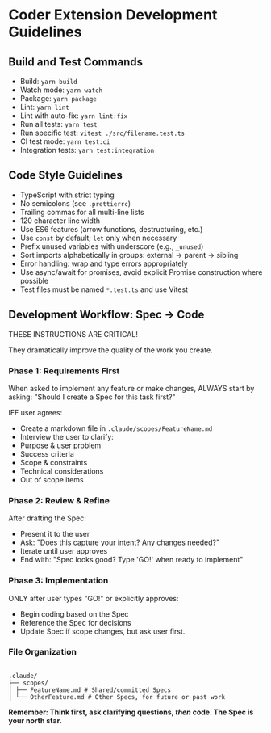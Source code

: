 # Coder Extension Development Guidelines

## Build and Test Commands

- Build: `yarn build`
- Watch mode: `yarn watch`
- Package: `yarn package`
- Lint: `yarn lint`
- Lint with auto-fix: `yarn lint:fix`
- Run all tests: `yarn test`
- Run specific test: `vitest ./src/filename.test.ts`
- CI test mode: `yarn test:ci`
- Integration tests: `yarn test:integration`

## Code Style Guidelines

- TypeScript with strict typing
- No semicolons (see `.prettierrc`)
- Trailing commas for all multi-line lists
- 120 character line width
- Use ES6 features (arrow functions, destructuring, etc.)
- Use `const` by default; `let` only when necessary
- Prefix unused variables with underscore (e.g., `_unused`)
- Sort imports alphabetically in groups: external → parent → sibling
- Error handling: wrap and type errors appropriately
- Use async/await for promises, avoid explicit Promise construction where possible
- Test files must be named `*.test.ts` and use Vitest

## Development Workflow: Spec → Code

THESE INSTRUCTIONS ARE CRITICAL!

They dramatically improve the quality of the work you create.

### Phase 1: Requirements First

When asked to implement any feature or make changes, ALWAYS start by asking:
"Should I create a Spec for this task first?"

IFF user agrees:

- Create a markdown file in `.claude/scopes/FeatureName.md`
- Interview the user to clarify:
- Purpose & user problem
- Success criteria
- Scope & constraints
- Technical considerations
- Out of scope items

### Phase 2: Review & Refine

After drafting the Spec:

- Present it to the user
- Ask: "Does this capture your intent? Any changes needed?"
- Iterate until user approves
- End with: "Spec looks good? Type 'GO!' when ready to implement"

### Phase 3: Implementation

ONLY after user types "GO!" or explicitly approves:

- Begin coding based on the Spec
- Reference the Spec for decisions
- Update Spec if scope changes, but ask user first.

### File Organization

```

.claude/
├── scopes/
│ ├── FeatureName.md # Shared/committed Specs
│ └── OtherFeature.md # Other Specs, for future or past work

```

**Remember: Think first, ask clarifying questions, _then_ code. The Spec is your north star.**
